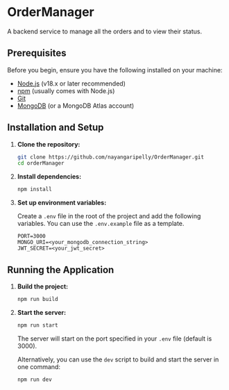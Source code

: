 # OrderManager

A backend service to manage all the orders and to view their status.

## Prerequisites

Before you begin, ensure you have the following installed on your machine:

*   [Node.js](https://nodejs.org/en/) (v18.x or later recommended)
*   [npm](https://www.npmjs.com/) (usually comes with Node.js)
*   [Git](https://git-scm.com/)
*   [MongoDB](https://www.mongodb.com/try/download/community) (or a MongoDB Atlas account)

## Installation and Setup

1.  **Clone the repository:**

    ```bash
    git clone https://github.com/nayangaripelly/OrderManager.git
    cd orderManager
    ```

2.  **Install dependencies:**

    ```bash
    npm install
    ```

3.  **Set up environment variables:**

    Create a `.env` file in the root of the project and add the following variables. You can use the `.env.example` file as a template.

    ```
    PORT=3000
    MONGO_URI=<your_mongodb_connection_string>
    JWT_SECRET=<your_jwt_secret>
    ```

## Running the Application

1.  **Build the project:**

    ```bash
    npm run build
    ```

2.  **Start the server:**

    ```bash
    npm run start
    ```

    The server will start on the port specified in your `.env` file (default is 3000).

    Alternatively, you can use the `dev` script to build and start the server in one command:

    ```bash
    npm run dev
    ```